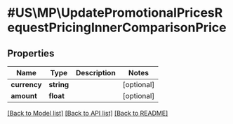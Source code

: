 # #US\MP\UpdatePromotionalPricesRequestPricingInnerComparisonPrice

## Properties

Name | Type | Description | Notes
------------ | ------------- | ------------- | -------------
**currency** | **string** |  | [optional]
**amount** | **float** |  | [optional]


[[Back to Model list]](../) [[Back to API list]](../../Api/US/MP) [[Back to README]](../../README.md)
